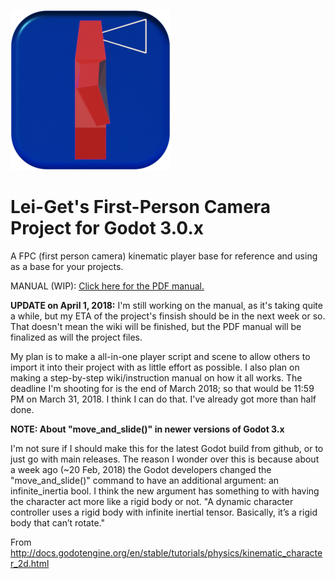 ![Project Logo](/icon.png)

# Lei-Get's First-Person Camera Project for Godot 3.0.x

A FPC (first person camera) kinematic player base for reference and using as a base for your projects.

MANUAL (WIP): [Click here for the PDF manual.](https://github.com/leiget/Godot_FPC_Base/blob/master/documents/manual.pdf)

**UPDATE on April 1, 2018:** I'm still working on the manual, as it's taking quite a while, but my ETA of the project's finsish should be in the next week or so. That doesn't mean the wiki will be finished, but the PDF manual will be finalized as will the project files.

My plan is to make a all-in-one player script and scene to allow others to import it into their project with as little effort as possible.
I also plan on making a step-by-step wiki/instruction manual on how it all works. The deadline I'm shooting for is the end of March 2018; so that would be 11:59 PM on March 31, 2018. I think I can do that. I've already got more than half done.

**NOTE: About "move_and_slide()" in newer versions of Godot 3.x**

I'm not sure if I should make this for the latest Godot build from github, or to just go with main releases. The reason I wonder over this is because about a week ago (~20 Feb, 2018) the Godot developers changed the "move_and_slide()" command to have an additional argument: an infinite_inertia bool.
I think the new argument has something to with having the character act more like a rigid body or not.
"A dynamic character controller uses a rigid body with infinite inertial tensor. Basically, it’s a rigid body that can’t rotate."

From http://docs.godotengine.org/en/stable/tutorials/physics/kinematic_character_2d.html
